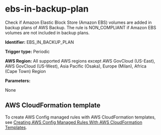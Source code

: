 # ebs\-in\-backup\-plan<a name="ebs-in-backup-plan"></a>

Check if Amazon Elastic Block Store \(Amazon EBS\) volumes are added in backup plans of AWS Backup\. The rule is NON\_COMPLIANT if Amazon EBS volumes are not included in backup plans\. 

**Identifier:** EBS\_IN\_BACKUP\_PLAN

**Trigger type:** Periodic

**AWS Region:** All supported AWS regions except AWS GovCloud \(US\-East\), AWS GovCloud \(US\-West\), Asia Pacific \(Osaka\), Europe \(Milan\), Africa \(Cape Town\) Region

**Parameters:**

None  

## AWS CloudFormation template<a name="w29aac11c33c17b7d123c15"></a>

To create AWS Config managed rules with AWS CloudFormation templates, see [Creating AWS Config Managed Rules With AWS CloudFormation Templates](aws-config-managed-rules-cloudformation-templates.md)\.